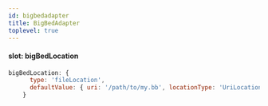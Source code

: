 ```yaml
---
id: bigbedadapter
title: BigBedAdapter
toplevel: true
---
```


#### slot: bigBedLocation

```js
bigBedLocation: {
      type: 'fileLocation',
      defaultValue: { uri: '/path/to/my.bb', locationType: 'UriLocation' },
    }
```
